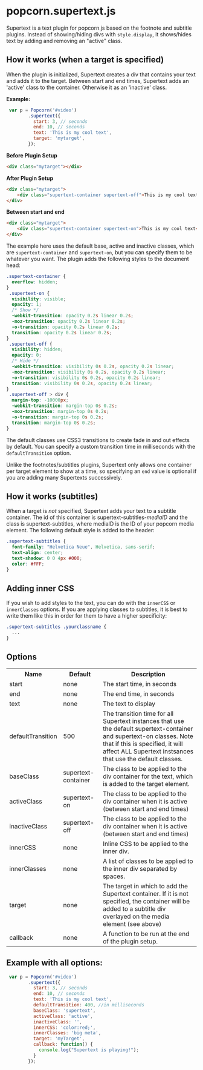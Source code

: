 popcorn.supertext.js
====================

Supertext is a text plugin for popcorn.js based on the footnote and subtitle plugins. Instead of showing/hiding divs with `style.display`, it shows/hides text by adding and removing an "active" class.

How it works (when a target is specified)
-------------
When the plugin is initialized, Supertext creates a div that contains your text and adds it to the target. Between start and end times, Supertext adds an 'active' class to the container. Otherwise it as an 'inactive' class.

**Example:**
```javascript
 var p = Popcorn('#video')
        .supertext({
          start: 3, // seconds
          end: 10, // seconds
          text: 'This is my cool text',
          target: 'mytarget',
        });
```
**Before Plugin Setup**
```html
<div class="mytarget"></div>
```
**After Plugin Setup**
```html
<div class="mytarget">
	<div class="supertext-container supertext-off">This is my cool text</div>
</div>
```
**Between start and end**
```html
<div class="mytarget">
	<div class="supertext-container supertext-on">This is my cool text</div>
</div>
```
The example here uses the default base, active and inactive classes, which are `supertext-container` and `supertext-on`, but you can specify them to be whatever you want. The plugin adds the following styles to the document head:

```css
.supertext-container {
  overflow: hidden;
}
 .supertext-on {
  visibility: visible;
  opacity: 1;
  /* Show */
  -webkit-transition: opacity 0.2s linear 0.2s;
  -moz-transition: opacity 0.2s linear 0.2s;
  -o-transition: opacity 0.2s linear 0.2s;
  transition: opacity 0.2s linear 0.2s;
}
 .supertext-off {
  visibility: hidden;
  opacity: 0;
  /* Hide */
  -webkit-transition: visibility 0s 0.2s, opacity 0.2s linear;
  -moz-transition: visibility 0s 0.2s, opacity 0.2s linear;
  -o-transition: visibility 0s 0.2s, opacity 0.2s linear;
  transition: visibility 0s 0.2s, opacity 0.2s linear;
}
 .supertext-off > div {
  margin-top: -10000px;
  -webkit-transition: margin-top 0s 0.2s;
  -moz-transition: margin-top 0s 0.2s;
  -o-transition: margin-top 0s 0.2s;
  transition: margin-top 0s 0.2s;
}
```

The default classes use CSS3 transitions to create fade in and out effects by default. You can specify a custom transition time in milliseconds with the `defaultTransition` option.

Unlike the footnotes/subtitles plugins, Supertext only allows one container per target element to show at a time, so specifying an `end` value is optional if you are adding many Supertexts successively.

How it works (subtitles)
-------------
When a target is *not* specified, Supertext adds your text to a subtitle container. The id of this container is supertext-subtitles-*mediaID* and the class is supertext-subtitles, where mediaID is the ID of your popcorn media element. The following default style is added to the header:
```css
.supertext-subtitles { 
  font-family: "Helvetica Neue", Helvetica, sans-serif;
  text-align: center;
  text-shadow: 0 0 4px #000;
  color: #FFF;
}
```
Adding inner CSS
-------------
If you wish to add styles to the text, you can do with the `innerCSS` or `innerClasses` options. If you are applying classes to subtitles, it is best to write them like this in order for them to have a higher specificity:
```css
.supertext-subtitles .yourclassname {
  ...
}
```

Options
-------------
<table>
  <tr>
    <th>Name</th><th>Default</th><th>Description</th>
  </tr>
  <tr>
    <td>start</td><td>none</td><td>The start time, in seconds</td>
  </tr>
  <tr>
    <td>end</td><td>none</td><td>The end time, in seconds</td>
  </tr>
  <tr>
    <td>text</td><td>none</td><td>The text to display</td>
  </tr>
  <tr>
    <td>defaultTransition</td><td>500</td><td>The transition time for all Supertext instances that use the default supertext-container and supertext-on classes. Note that if this is specified, it will affect ALL Supertext instsances that use the default classes.</td>
  </tr>
  <tr>
    <td>baseClass</td><td>supertext-container</td><td>The class to be applied to the div container for the text, which is added to the target element.</td>
  </tr>
  <tr>
    <td>activeClass</td><td>supertext-on</td><td>The class to be applied to the div container when it is active (between start and end times)</td>
  </tr>
  <tr>
    <td>inactiveClass</td><td>supertext-off</td><td>The class to be applied to the div container when it is active (between start and end times)</td>
  </tr>
  <tr>
    <td>innerCSS</td><td>none</td><td>Inline CSS to be applied to the inner div.</td>
  </tr>
  <tr>
    <td>innerClasses</td><td>none</td><td>A list of classes to be applied to the inner div separated by spaces.</td>
  </tr>
  <tr>
    <td>target</td><td>none</td><td>The target in which to add the Supertext container. If it is not specified, the container will be added to a subtitle div overlayed on the media element (see above)</td>
  </tr>
   <tr>
    <td>callback</td><td>none</td><td>A function to be run at the end of the plugin setup.</td>
  </tr>
</table>


Example with all options:
-------------
```javascript
 var p = Popcorn('#video')
        .supertext({
          start: 3, // seconds
          end: 10, // seconds
          text: 'This is my cool text',
          defaultTransition: 400, //in milliseconds
          baseClass: 'supertext',
          activeClass: 'active',
          inactiveClass: '',
          innerCSS: 'color:red;',
          innerClasses: 'big meta',
          target: 'myTarget',
          callback: function() {
            console.log("Supertext is playing!");
          }
        });
```